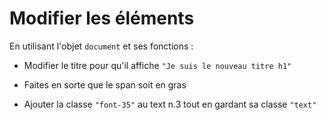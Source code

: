 # Modifier les éléments

En utilisant l'objet `document` et ses fonctions :

- Modifier le titre pour qu'il affiche `"Je suis le nouveau titre h1"`

- Faites en sorte que le span soit en gras

- Ajouter la classe `"font-35"` au text n.3 tout en gardant sa classe `"text"`


